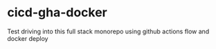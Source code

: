 # cicd-gha-docker
Test driving into this full stack monorepo using github actions flow and docker deploy
